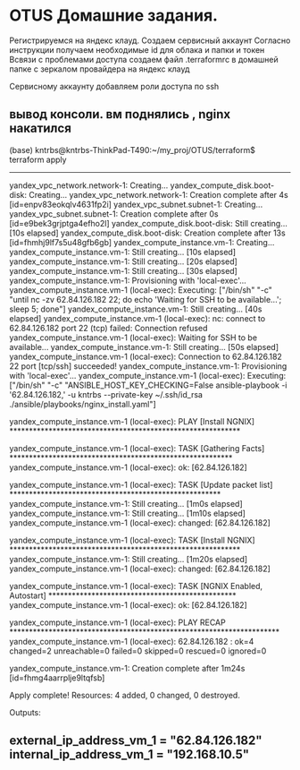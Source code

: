 # OTUS  Домашние задания.

Регистрируемся на яндекс клауд.
Создаем сервисный аккаунт
Согласно инструкции получаем необходимые id для облака и папки и токен
Всвязи с проблемами доступа создаем файл .terraformrc в домашней папке
с зеркалом провайдера на яндекс клауд

Сервисному аккаунту добавляем роли доступа по ssh

вывод консоли. вм поднялись , nginx накатился
----------------------------------
(base) kntrbs@kntrbs-ThinkPad-T490:~/my_proj/OTUS/terraform$ terraform apply 
***********************************
yandex_vpc_network.network-1: Creating...
yandex_compute_disk.boot-disk: Creating...
yandex_vpc_network.network-1: Creation complete after 4s [id=enpv83eokqlv4631fp2i]
yandex_vpc_subnet.subnet-1: Creating...
yandex_vpc_subnet.subnet-1: Creation complete after 0s [id=e9bek3grjptga4efho2l]
yandex_compute_disk.boot-disk: Still creating... [10s elapsed]
yandex_compute_disk.boot-disk: Creation complete after 13s [id=fhmhj9lf7s5u48gfb6gb]
yandex_compute_instance.vm-1: Creating...
yandex_compute_instance.vm-1: Still creating... [10s elapsed]
yandex_compute_instance.vm-1: Still creating... [20s elapsed]
yandex_compute_instance.vm-1: Still creating... [30s elapsed]
yandex_compute_instance.vm-1: Provisioning with 'local-exec'...
yandex_compute_instance.vm-1 (local-exec): Executing: ["/bin/sh" "-c" "until nc -zv 62.84.126.182 22; do echo 'Waiting for SSH to be available...'; sleep 5; done"]
yandex_compute_instance.vm-1: Still creating... [40s elapsed]
yandex_compute_instance.vm-1 (local-exec): nc: connect to 62.84.126.182 port 22 (tcp) failed: Connection refused
yandex_compute_instance.vm-1 (local-exec): Waiting for SSH to be available...
yandex_compute_instance.vm-1: Still creating... [50s elapsed]
yandex_compute_instance.vm-1 (local-exec): Connection to 62.84.126.182 22 port [tcp/ssh] succeeded!
yandex_compute_instance.vm-1: Provisioning with 'local-exec'...
yandex_compute_instance.vm-1 (local-exec): Executing: ["/bin/sh" "-c" "ANSIBLE_HOST_KEY_CHECKING=False ansible-playbook -i '62.84.126.182,' -u kntrbs --private-key ~/.ssh/id_rsa ./ansible/playbooks/nginx_install.yaml"]

yandex_compute_instance.vm-1 (local-exec): PLAY [Install NGNIX] ***********************************************************

yandex_compute_instance.vm-1 (local-exec): TASK [Gathering Facts] *********************************************************
yandex_compute_instance.vm-1 (local-exec): ok: [62.84.126.182]

yandex_compute_instance.vm-1 (local-exec): TASK [Update packet list] ******************************************************
yandex_compute_instance.vm-1: Still creating... [1m0s elapsed]
yandex_compute_instance.vm-1: Still creating... [1m10s elapsed]
yandex_compute_instance.vm-1 (local-exec): changed: [62.84.126.182]

yandex_compute_instance.vm-1 (local-exec): TASK [Install NGNIX] ***********************************************************
yandex_compute_instance.vm-1: Still creating... [1m20s elapsed]
yandex_compute_instance.vm-1 (local-exec): changed: [62.84.126.182]

yandex_compute_instance.vm-1 (local-exec): TASK [NGNIX Enabled, Autostart] ************************************************
yandex_compute_instance.vm-1 (local-exec): ok: [62.84.126.182]

yandex_compute_instance.vm-1 (local-exec): PLAY RECAP *********************************************************************
yandex_compute_instance.vm-1 (local-exec): 62.84.126.182              : ok=4    changed=2    unreachable=0    failed=0    skipped=0    rescued=0    ignored=0

yandex_compute_instance.vm-1: Creation complete after 1m24s [id=fhmg4aarrplje9ltqfsb]

Apply complete! Resources: 4 added, 0 changed, 0 destroyed.

Outputs:

external_ip_address_vm_1 = "62.84.126.182"
internal_ip_address_vm_1 = "192.168.10.5"
-----------------------------------------------